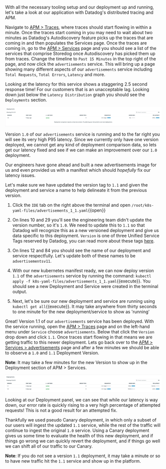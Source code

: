 With all the necessary tooling setup and our deployment up and running, let's take a look at our application with Datadog's distributed tracing and APM.

Navigate to <a href="https://app.datadoghq.com/apm/traces"> APM > Traces</a>, where traces should start flowing in within a minute. Once the traces start coming in you may need to wait about two minutes as Datadog's Autodiscovery feature picks up the traces that are coming in and then populates the Services page. Once the traces are coming in, go to the <a href="https://app.datadoghq.com/apm/services"> APM > Services</a> page and you should see a list of the services that comprise Storedog once Autodiscovery has picked them up from traces. Change the timeline to `Past 15 Minutes` in the top right of the page, and now click the `advertisements` service. This will bring up a page showing many different aspects of our `advertisements` service including `Total Requests`, `Total Errors`, `Latency` and more. 

Looking at the latency for this service shows a staggering 2.5 second response time! For our customers that is an unacceptable lag. Looking down just below the `Latency Distribution` graph you should see the `Deployments` section. 

![Deployment 1.0](./assets/deployment_tab.png)

Version `1.0` of our `advertisements` service is running and to the far right you will see its very high P95 latency. Since we currently only have one version deployed, we cannot get any kind of deployment comparison data, so lets get our latency fixed and see if we can make an improvement over our `1.0` deployment.

Our engineers have gone ahead and built a new advertisements image for us and even provided us with a manifest which should *hopefully* fix our latency issues. 

Let's make sure we have updated the version tag to `1.1` and given the deployment and service a name to help delineate it from the previous version.

1. Click the `IDE` tab on the right above the terminal and open `/root/k8s-yaml-files/advertisements_1_1.yaml`{{open}}

1. On lines 10 and 29 you'll see the engineering team didn't update the version number, so it's `1.0`. We need to update this to `1.1` so that Datadog will recognize this as a new versioned deployment and give us data specific to this deployment. `Version` is one of three Unified Service Tags reserved by Datadog, you can read more about these tags <a href="https://docs.datadoghq.com/getting_started/tagging/unified_service_tagging/?tab=kubernetes">here</a>.

1. On lines 12 and 84 you should see the name of our deployment and service respectfully. Let's update both of these names to be `advertisementsv11`.

1. With our new kubernetes manifest ready, we can now deploy version `1.1` of the `advertisements` service by running the command: `kubectl apply -f k8s-yaml-files/advertisements_1_1.yaml`{{execute}}. You should see a new Deployment and Service were created in the terminal output.

1. Next, let's be sure our new deployment and service are running using `kubectl get all`{{execute}}. It may take anywhere from thirty seconds to one minute for the new deployment/service to show as 'running'

Great! Version 1.1 of our `advertisements` service has been deployed. With the service running, open the <a href=https://app.datadoghq.com/apm/traces>APM > Traces</a> page and on the left-hand menu under `Service` choose `advertisements`. Below that click the `Version` drop down and click `1.1`. Once traces start flowing in that means we are getting traffic to this newer deployment. Lets go back over to the <a href=https://app.datadoghq.com/apm/service/advertisements>APM > Services > advertisements</a> page and after a few minutes we should be able to observe a `1.0` and `1.1` Deployment Version.

**Note**: It may take a few minutes for the new Version to show up in the Deployment section of APM > Services.

![Deployment 1.0 and 1.1](./assets/deployments_old_new.png)

Looking at our Deployment panel, we can see that while our latency is way down, our error rate is quickly rising to a very high percentage of attempted requests! This is not a good result for an attempted fix.

Thankfully we used pseudo Canary deployment, in which only a subset of our users will ingest the updated `1.1` service, while the rest of the traffic will continue to ingest the original `1.0` service. Using a Canary deployment gives us some time to evaluate the health of this new deployment, and if things go wrong we can quickly revert the deployment, and if things go well we can shift all of our traffic to our Canary.

**Note**: If you do not see a version `1.1` deployment, it may take a minute or so to have new traffic hit the `1.1` service and show up in the platform.
